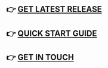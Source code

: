 ## 👉 [GET LATEST RELEASE](https://github.com/WikiTransformationProject/wikitraccs-releases/releases)
## 👉 [QUICK START GUIDE](https://www.wikitransformationproject.com/docs/getting-started)
## 👉 [GET IN TOUCH](https://www.wikitransformationproject.com/contact)
